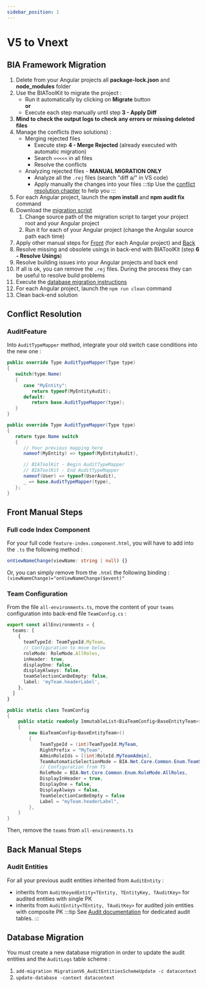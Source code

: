 ```yaml
---
sidebar_position: 1
---
```

# V5 to Vnext

## BIA Framework Migration
 
1. Delete from your Angular projects all **package-lock.json** and **node_modules** folder
2. Use the BIAToolKit to migrate the project : 
   * Run it automatically by clicking on **Migrate** button  
   **or**
   * Execute each step manually until step **3 - Apply Diff**
3. **Mind to check the output logs to check any errors or missing deleted files**
4. Manage the conflicts (two solutions) :
   * Merging rejected files
     * Execute step **4 - Merge Rejected** (already executed with automatic migration)
     * Search `<<<<<` in all files
     * Resolve the conflicts
   * Analyzing rejected files - **MANUAL MIGRATION ONLY**
     * Analyze all the `.rej` files (search "diff a/" in VS code)
     * Apply manually the changes into your files
   :::tip
   Use the [conflict resolution chapter](#conflict-resolution) to help you
   :::
5. For each Angular project, launch the **npm install** and **npm audit fix** command
6. Download the [migration script](./Scripts/V5_to_Vnext_Replacement.ps1)
   1. Change source path of the migration script to target your project root and your Angular project 
   2. Run it for each of your Angular project (change the Angular source path each time)
7. Apply other manual steps for [Front](#front-manual-steps) (for each Angular project) and [Back](#back-manual-steps)
8. Resolve missing and obsolete usings in back-end with BIAToolKit (step **6 - Resolve Usings**)
9. Resolve building issues into your Angular projects and back end
10. If all is ok, you can remove the `.rej` files. During the process they can be useful to resolve build problems
11. Execute the [database migration instructions](#database-migration)
12. For each Angular project, launch the `npm run clean` command
13. Clean back-end solution

## Conflict Resolution
### AuditFeature
Into `AuditTypeMapper` method, integrate your old switch case conditions into the new one :
``` csharp title="AuditFeature.cs (OLD)"
public override Type AuditTypeMapper(Type type)
{
   switch(type.Name)
   {
      case "MyEntity":
         return typeof(MyEntityAudit);
      default:
         return base.AuditTypeMapper(type);
   }
}
```
``` csharp title="AuditFeature.cs (NEW)"
public override Type AuditTypeMapper(Type type)
{
   return type.Name switch
   {
      // Your previous mapping here
      nameof(MyEntity) => typeof(MyEntityAudit),

      // BIAToolKit - Begin AuditTypeMapper
      // BIAToolKit - End AuditTypeMapper
      nameof(User) => typeof(UserAudit),
      _ => base.AuditTypeMapper(type),
   };
}
```

## Front Manual Steps
### Full code Index Component
For your full code `feature-index.component.html`, you will have to add into the `.ts` the following method :
``` typescript title="feature-index.component.ts"
onViewNameChange(viewName: string | null) {}
```

Or, you can simply remove from the `.html` the following binding : `(viewNameChange)="onViewNameChange($event)"`
### Team Configuration
From the file `all-environments.ts`, move the content of your `teams` configuration into back-end file `TeamConfig.cs` :
``` typescript title="all-environments.ts"
export const allEnvironments = {
  teams: [
    {
      teamTypeId: TeamTypeId.MyTeam,
      // Configuration to move below
      roleMode: RoleMode.AllRoles,
      inHeader: true,
      displayOne: false,
      displayAlways: false,
      teamSelectionCanBeEmpty: false,
      label: 'myTeam.headerLabel',
    },
  ]
}
```
``` csharp title="TeamConfig.cs"
public static class TeamConfig
{
    public static readonly ImmutableList<BiaTeamConfig<BaseEntityTeam>> Config = new ImmutableListBuilder<BiaTeamConfig<BaseEntityTeam>>()
    {
        new BiaTeamConfig<BaseEntityTeam>()
        {
            TeamTypeId = (int)TeamTypeId.MyTeam,
            RightPrefix = "MyTeam",
            AdminRoleIds = [(int)RoleId.MyTeamAdmin],
            TeamAutomaticSelectionMode = BIA.Net.Core.Common.Enum.TeamSelectionMode.None,
            // Configuration from TS
            RoleMode = BIA.Net.Core.Common.Enum.RoleMode.AllRoles,
            DisplayInHeader = true,
            DisplayOne = false,
            DisplayAlways = false,
            TeamSelectionCanBeEmpty = false
            Label = "myTeam.headerLabel",
        },
    }
}
```
Then, remove the `teams` from `all-environments.ts`

## Back Manual Steps
### Audit Entities
For all your previous audit entities inherited from `AuditEntity` :
- inherits from `AuditKeyedEntity<TEntity, TEntityKey, TAuditKey>` for audited entities with single PK
- inherits from `AuditEntity<TEntity, TAuditKey>` for audited join entities with composite PK
:::tip
See [Audit documentation](../40-DeveloperGuide/80-Audit.md#dedicated-audit-table) for dedicated audit tables.
:::

## Database Migration
You must create a new database migration in order to update the audit entities and the `AuditLogs` table scheme :
1. `add-migration MigrationV6_AuditEntitiesSchemeUpdate -c datacontext`
2. `update-database -context datacontext`